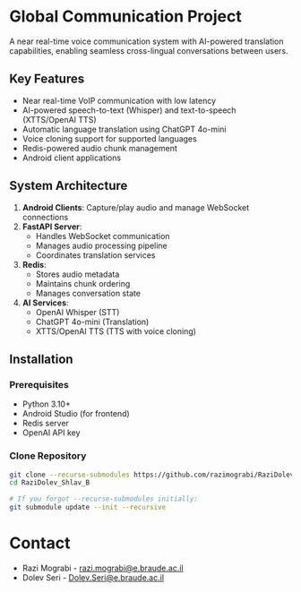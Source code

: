 # Global Communication Project

A near real-time voice communication system with AI-powered translation capabilities, enabling seamless cross-lingual conversations between users.


## Key Features
- Near real-time VoIP communication with low latency
- AI-powered speech-to-text (Whisper) and text-to-speech (XTTS/OpenAI TTS)
- Automatic language translation using ChatGPT 4o-mini
- Voice cloning support for supported languages
- Redis-powered audio chunk management
- Android client applications

## System Architecture
1. **Android Clients**: Capture/play audio and manage WebSocket connections
2. **FastAPI Server**: 
   - Handles WebSocket communication
   - Manages audio processing pipeline
   - Coordinates translation services
3. **Redis**: 
   - Stores audio metadata
   - Maintains chunk ordering
   - Manages conversation state
4. **AI Services**:
   - OpenAI Whisper (STT)
   - ChatGPT 4o-mini (Translation)
   - XTTS/OpenAI TTS (TTS with voice cloning)

## Installation

### Prerequisites
- Python 3.10+
- Android Studio (for frontend)
- Redis server
- OpenAI API key

### Clone Repository
```bash
git clone --recurse-submodules https://github.com/razimograbi/RaziDolev_Shlav_B.git
cd RaziDolev_Shlav_B

# If you forgot --recurse-submodules initially:
git submodule update --init --recursive
```

# Contact
- Razi Mograbi - razi.mograbi@e.braude.ac.il
- Dolev Seri - Dolev.Seri@e.braude.ac.il
